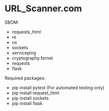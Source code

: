 # URL_Scanner.com

SBOM:
* requests_html
* re
* os
* sockets
* serviceping
* cryptography.fernet
* requests
* flask


Required packages:
 * pip install pytest (For automated testing only)
 * pip install request_html
 * pip install sockets
 * pip install flask
